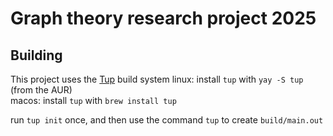 # Graph theory research project 2025

## Building
This project uses the [Tup](https://gittup.org/tup/) build system
linux: install `tup` with `yay -S tup` (from the AUR)  
macos: install `tup` with `brew install tup`

run `tup init` once, and then use the command `tup` to create `build/main.out`
